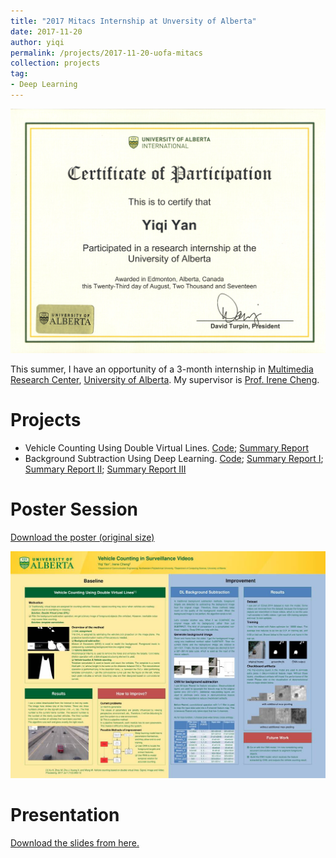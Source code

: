 ```yaml
---
title: "2017 Mitacs Internship at Unversity of Alberta"
date: 2017-11-20
author: yiqi
permalink: /projects/2017-11-20-uofa-mitacs
collection: projects
tag:
- Deep Learning
---
```


<img src="/images/poster_session/certificate.jpg"  alt="certificate"/><br>  

This summer, I have an opportunity of a 3-month internship in [Multimedia Research Center](http://crome.cs.ualberta.ca/mrc/), [University of Alberta](https://www.ualberta.ca/). My supervisor is [Prof. Irene Cheng](https://www.ualberta.ca/science/about-us/contact-us/faculty-directory/irene-cheng).

# Projects

* Vehicle Counting Using Double Virtual Lines. [Code](https://github.com/SaoYan/VehicleCounting); [Summary Report](https://saoyan.github.io/projects/2017-07-07-vehicle-counting)
* Background Subtraction Using Deep Learning. [Code](https://github.com/SaoYan/bgsCNN); [Summary Report I](https://saoyan.github.io/projects/2017-07-27-dl-background-subtraction-1); [Summary Report II](https://saoyan.github.io/projects/2017-08-07-dl-background-subtraction-2); [Summary Report III](https://saoyan.github.io/projects/2017-11-18-dl-background-subtraction-3)

# Poster Session

[Download the poster (original size)](/files/Poster-Mitacs-Internship.pdf)  

<img src="/images/poster_session/poster_downsized.jpg"  alt="poster_downsized"/><br>  

# Presentation

[Download the slides from here.](/files//Talk-2017-09-05.pdf)  

<script async class="speakerdeck-embed" data-id="e193ffea64de4928ab63383da1c477fa" data-ratio="1.33333333333333" src="//speakerdeck.com/assets/embed.js"></script>  